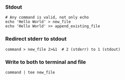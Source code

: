 ---
---

### Stdout
```shell
# Any command is valid, not only echo
echo 'Hello World' > new_file
echo 'Hello World' >> append_existing_file
```

### Redirect stderr to stdout
```shell
command > new_file 2>&1  # 2 (stderr) to 1 (stdout)
```

### Write to both to terminal and file
```shell
command | tee new_file
```
